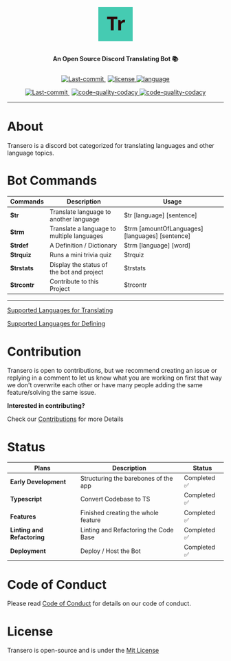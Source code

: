 <p align="center" style="font-size: 25px; padding-top: 45px" >
 <img height=80 src="./img/logo.svg"/>
</p>

<p align="center" style="padding-bottom: 10px">
<strong>An Open Source Discord Translating Bot 📚</strong>
</p>

<p align="center">
    <a href="https://github.com/itstyonirwansyah/transero-bot/commits" style="margin-right:5px" >
        <img src="https://img.shields.io/github/last-commit/itstyonirwansyah/transero-bot?style=for-the-badge&color=45cbb2" height="25" alt="Last-commit" title="last-commit">
    </a>
    <a href="https://github.com/itstyonirwansyah/transero-bot/commits">
        <img src="https://img.shields.io/github/license/itstyonirwansyah/transero-bot?style=for-the-badge&color=45cbb2" height="25" alt="license" title="License">
    </a>
    <a href="https://github.com/itstyonirwansyah/transero-bot">
        <img src="https://img.shields.io/github/languages/top/itstyonirwansyah/transero-bot?style=for-the-badge&color=45cbb2" height="25" alt="language" title="Language">
    </a>
</p>

<p align="center">
    <a href="https://github.com/itstyonirwansyah/transero-bot/commits" style="margin-right:5px" >
        <img src="https://img.shields.io/travis/com/itstyonirwansyah/transero-bot?style=for-the-badge&color=45cbb2" height="25" alt="Last-commit" title="last-commit">
    </a>
    <a href="https://app.codacy.com/gh/itstyonirwansyah/transero-bot/dashboard?branch=master">
        <img src="https://img.shields.io/codacy/grade/0f9a3ddf618149cdb478a15b364021d2?style=for-the-badge&color=45cbb2" height="25" alt="code-quality-codacy" title="code-quality-codacy">
    </a>
    <a href="https://discord.com/api/oauth2/authorize?client_id=835871295148785734&permissions=190464&scope=bot">
        <img src="https://img.shields.io/static/v1?label=INVITE&message=BOT&style=for-the-badge&color=45cbb2" height="25" alt="code-quality-codacy" title="code-quality-codacy">
    </a>
</p>

---

# About

Transero is a discord bot categorized for translating languages and other language topics.

# Bot Commands

| Commands     | Description                                | Usage                                           |
| ------------ | ------------------------------------------ | ----------------------------------------------- |
| **$tr**      | Translate language to another language     | $tr [language] [sentence]                       |
| **$trm**     | Translate a language to multiple languages | $trm [amountOfLanguages] [languages] [sentence] |
| **$trdef**   | A Definition / Dictionary                  | $trm [language] [word]                          |
| **$trquiz**  | Runs a mini trivia quiz                    | $trquiz                                         |
| **$trstats** | Display the status of the bot and project  | $trstats                                        |
| **$trcontr** | Contribute to this Project                 | $trcontr                                        |

---

[Supported Languages for Translating](https://github.com/itstyonirwansyah/transero-bot/blob/master/.github/SUPPORTED_LANGUAGES_TRANSLATE.md)

[Supported Languages for Defining](https://github.com/itstyonirwansyah/transero-bot/blob/master/.github/SUPPORTED_LANGUAGES_DEFINITION.md)

# Contribution

Transero is open to contributions, but we recommend creating an issue or replying in a comment to let us know what you are working on first that way we don't overwrite each other or have many people adding the same feature/solving the same issue.

**Interested in contributing?**

Check our [Contributions](https://github.com/itstyonirwansyah/transero-bot/blob/master/.github/CONTRIBUTING.md) for more Details

# Status

| Plans                       | Description                           | Status       |
| --------------------------- | ------------------------------------- | ------------ |
| **Early Development**       | Structuring the barebones of the app  | Completed ✅ |
| **Typescript**              | Convert Codebase to TS                | Completed ✅ |
| **Features**                | Finished creating the whole feature   | Completed ✅ |
| **Linting and Refactoring** | Linting and Refactoring the Code Base | Completed ✅ |
| **Deployment**              | Deploy / Host the Bot                 | Completed ✅ |

# Code of Conduct

Please read [Code of Conduct](https://github.com/itstyonirwansyah/transero-bot/blob/master/.github/CODE_OF_CONDUCT.md) for details on our code of conduct.

# License

Transero is open-source and is under the [Mit License](https://github.com/itstyonirwansyah/transero-bot/blob/master/LICENSE)
